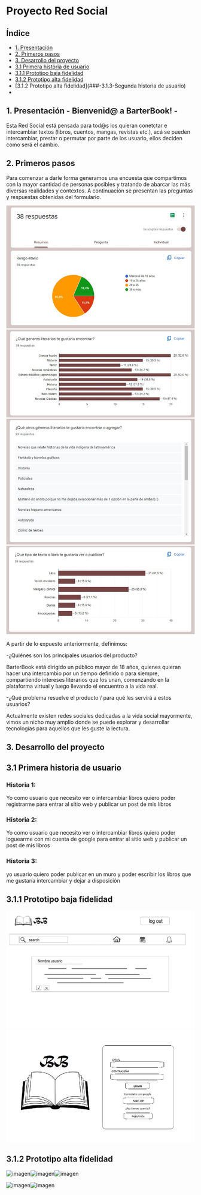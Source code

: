 # Proyecto Red Social

## Índice

* [1. Presentación](#1-presentación)
* [2. Primeros pasos](#2-primeros-pasos)
* [3. Desarrollo del proyecto](#3-Desarrollo-del-proyecto)
* [3.1 Primera historia de usuario](###-3.1-Primera-historia-de-usuario)
* [3.1.1 Prototipo baja fidelidad](###-3.1.2-Prototipo-baja-fidelidad)
* [3.1.2 Prototipo alta fidelidad](###-3.1.2-Prototipo-alta-fidelidad)
* [3.1.2 Prototipo alta fidelidad](###-3.1.3-Segunda historia de usuario)
* 


## 1. Presentación - Bienvenid@ a BarterBook! -

Esta Red Social está pensada para tod@s los quieran conetctar e intercambiar textos (libros, cuentos, mangas, revistas etc.), acá se pueden intercambiar, prestar o permutar por parte de los usuario, ellos deciden como será el cambio.



## 2. Primeros pasos

Para comenzar a darle forma  generamos una encuesta que compartimos con la mayor cantidad de personas posibles y tratando de abarcar las más diversas realidades y contextos. A continuación se presentan las preguntas y respuestas obtenidas del formulario.

![imagen](src/img/encuesta1.jpg)![imagen](src/img/encuenta2.jpg)
![imagen](src/img/encuesta3.jpg)![imagen](src/img/encuesta4.jpg)

A partir de lo expuesto anteriormente, definimos:

-¿Quiénes son los principales usuarios del producto?                    

BarterBook está dirigido un público mayor de 18 años, quienes quieran hacer una intercambio por un tiempo definido o para siempre, compartiendo intereses literarios que los unan, comenzando en la plataforma virtual y luego llevando el encuentro a la vida real.

-¿Qué problema resuelve el producto / para qué les servirá a estos usuarios?

Actualmente existen redes sociales dedicadas a la vida social mayormente, vimos un nicho muy amplio donde se puede explorar y desarrollar tecnologías para aquellos que les guste la lectura.
## 3. Desarrollo del proyecto
 
## 3.1 Primera historia de usuario

### Historia 1:
Yo como usuario que necesito ver o intercambiar libros quiero poder registrarme para entrar al sitio web y publicar un post de mis libros

### Historia 2:
Yo como usuario que necesito ver o intercambiar libros quiero poder loguearme con mi cuenta de google para entrar al sitio web y publicar un post de mis libros

### Historia 3:
yo usuario quiero poder publicar en un muro y poder escribir los libros que me gustaría intercambiar y dejar a disposición

## 3.1.1 Prototipo baja fidelidad
![imagen](src/img/protobaja1.jpeg)
![imagen](src/img/protobaja2.jpeg)

## 3.1.2 Prototipo alta fidelidad

![imagen](src/imagenes/together(inicio).png)![imagen](src/imagenes/together(ingreso).png)![imagen](src/imagenes/together(registro).png)

![imagen](src/imagenes/together(mack1).png)![imagen](src/imagenes/together(2).png)



















